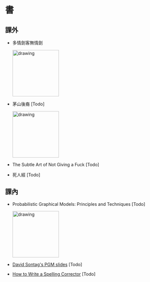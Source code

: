 # 書

## 課外

- 多情劍客無情劍

    <img src="https://user-images.githubusercontent.com/7057863/40884379-41b71c86-6745-11e8-9b79-a809f40a1093.jpg" alt="drawing" style="width: 150px;"/>

- 茅山後裔 [Todo]

    <img src="https://user-images.githubusercontent.com/7057863/40884377-405cbfbc-6745-11e8-8d21-3347e51e6e5f.jpg" alt="drawing" style="width: 150px;"/>
- The Subtle Art of Not Giving a Fuck [Todo]
- 死人經 [Todo]

## 課內

- Probabilistic Graphical Models: Principles and Techniques [Todo]

    <img src="https://user-images.githubusercontent.com/7057863/40884386-5f96c206-6745-11e8-80ec-b4cc2fb6f6df.jpg" alt="drawing" style="width: 150px;"/>
- [David Sontag's PGM slides](http://people.csail.mit.edu/dsontag/courses/pgm13/) [Todo]
- [How to Write a Spelling Corrector](http://norvig.com/spell-correct.html) [Todo]

